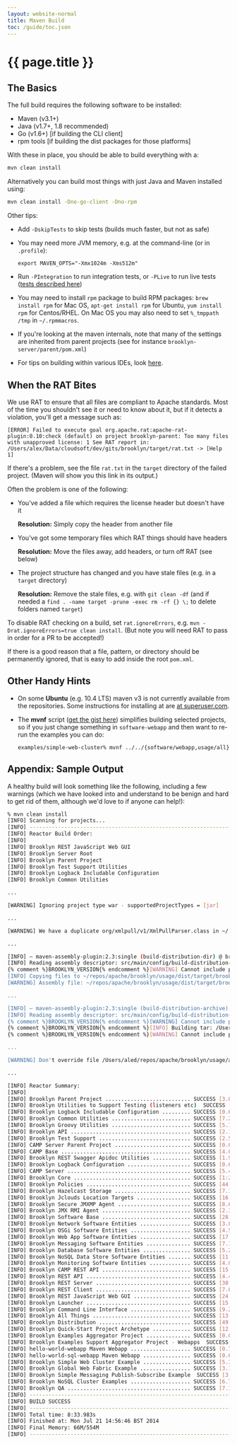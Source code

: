 ```yaml
---
layout: website-normal
title: Maven Build
toc: /guide/toc.json
---
```

# {{ page.title }}

## The Basics

The full build requires the following software to be installed:

* Maven (v3.1+)
* Java (v1.7+, 1.8 recommended)
* Go (v1.6+) [if building the CLI client]
* rpm tools [if building the dist packages for those platforms]

With these in place, you should be able to build everything with a:

```bash
mvn clean install
```

Alternatively you can build most things with just Java and Maven installed using:

```bash
mvn clean install -Dno-go-client -Dno-rpm
```

Other tips:

* Add `-DskipTests` to skip tests (builds much faster, but not as safe)

* You may need more JVM memory, e.g. at the command-line (or in `.profile`):

  `export MAVEN_OPTS="-Xmx1024m -Xms512m"`

* Run `-PIntegration` to run integration tests, or `-PLive` to run live tests
  ([tests described here](../code/tests.md))

* You may need to install `rpm` package to build RPM packages: `brew install rpm` for Mac OS, `apt-get install rpm` for Ubuntu, `yum install rpm` for Centos/RHEL.
  On Mac OS you may also need to set `%_tmppath /tmp` in `~/.rpmmacros`.

* If you're looking at the maven internals, note that many of the settings are inherited from parent projects (see for instance `brooklyn-server/parent/pom.xml`)

* For tips on building within various IDEs, look [here](ide/index.md).


## When the RAT Bites

We use RAT to ensure that all files are compliant to Apache standards.  Most of the time you shouldn't see it or need to know about it, but if it detects a violation, you'll get a message such as:

    [ERROR] Failed to execute goal org.apache.rat:apache-rat-plugin:0.10:check (default) on project brooklyn-parent: Too many files with unapproved license: 1 See RAT report in: /Users/alex/Data/cloudsoft/dev/gits/brooklyn/target/rat.txt -> [Help 1]

If there's a problem, see the file `rat.txt` in the `target` directory of the failed project.  (Maven will show you this link in its output.)

Often the problem is one of the following:

* You've added a file which requires the license header but doesn't have it

  **Resolution:**  Simply copy the header from another file

* You've got some temporary files which RAT things should have headers

  **Resolution:**  Move the files away, add headers, or turn off RAT (see below)

* The project structure has changed and you have stale files (e.g. in a `target` directory)

  **Resolution:**  Remove the stale files, e.g. with `git clean -df` (and if needed a `find . -name target -prune -exec rm -rf {} \;` to delete folders named `target`)

To disable RAT checking on a build, set `rat.ignoreErrors`, e.g. `mvn -Drat.ignoreErrors=true clean install`.  (But note you will need RAT to pass in order for a PR to be accepted!)

If there is a good reason that a file, pattern, or directory should be permanently ignored, that is easy to add inside the root `pom.xml`.


## Other Handy Hints

* On some **Ubuntu** (e.g. 10.4 LTS) maven v3 is not currently available from the repositories.
  Some instructions for installing at are [at superuser.com](http://superuser.com/questions/298062/how-do-i-install-maven-3).

* The **mvnf** script 
  ([get the gist here](https://gist.github.com/2241800)) 
  simplifies building selected projects, so if you just change something in `software-webapp` 
  and then want to re-run the examples you can do:
  
  `examples/simple-web-cluster% mvnf ../../{software/webapp,usage/all}` 

## Appendix: Sample Output

A healthy build will look something like the following,
including a few warnings (which we have looked into and
understand to be benign and hard to get rid of them,
although we'd love to if anyone can help!):

```bash
% mvn clean install
[INFO] Scanning for projects...
[INFO] ------------------------------------------------------------------------
[INFO] Reactor Build Order:
[INFO] 
[INFO] Brooklyn REST JavaScript Web GUI
[INFO] Brooklyn Server Root
[INFO] Brooklyn Parent Project
[INFO] Brooklyn Test Support Utilities
[INFO] Brooklyn Logback Includable Configuration
[INFO] Brooklyn Common Utilities

...

[WARNING] Ignoring project type war - supportedProjectTypes = [jar]

...

[WARNING] We have a duplicate org/xmlpull/v1/XmlPullParser.class in ~/.m2/repository/xpp3/xpp3_min/1.1.4c/xpp3_min-1.1.4c.jar

...

[INFO] — maven-assembly-plugin:2.3:single (build-distribution-dir) @ brooklyn-dist —
[INFO] Reading assembly descriptor: src/main/config/build-distribution-dir.xml
{% comment %}BROOKLYN_VERSION{% endcomment %}[WARNING] Cannot include project artifact: io.brooklyn:brooklyn-dist:jar:1.0.0-SNAPSHOT; it doesn't have an associated file or directory.
[INFO] Copying files to ~/repos/apache/brooklyn/usage/dist/target/brooklyn-dist
[WARNING] Assembly file: ~/repos/apache/brooklyn/usage/dist/target/brooklyn-dist is not a regular file (it may be a directory). It cannot be attached to the project build for installation or deployment.

...

[INFO] — maven-assembly-plugin:2.3:single (build-distribution-archive) @ brooklyn-dist —
[INFO] Reading assembly descriptor: src/main/config/build-distribution-archive.xml
{% comment %}BROOKLYN_VERSION{% endcomment %}[WARNING] Cannot include project artifact: io.brooklyn:brooklyn-dist:jar:1.0.0-SNAPSHOT; it doesn't have an associated file or directory.
{% comment %}BROOKLYN_VERSION{% endcomment %}[INFO] Building tar: /Users/aled/repos/apache/brooklyn/usage/dist/target/brooklyn-1.0.0-SNAPSHOT-dist.tar.gz
{% comment %}BROOKLYN_VERSION{% endcomment %}[WARNING] Cannot include project artifact: io.brooklyn:brooklyn-dist:jar:1.0.0-SNAPSHOT; it doesn't have an associated file or directory.

...

[WARNING] Don't override file /Users/aled/repos/apache/brooklyn/usage/archetypes/quickstart/target/test-classes/projects/integration-test-1/project/brooklyn-sample/src/main/resources/sample-icon.png

...

[INFO] Reactor Summary:
[INFO] 
[INFO] Brooklyn Parent Project ........................... SUCCESS [3.072s]
[INFO] Brooklyn Utilities to Support Testing (listeners etc)  SUCCESS [3.114s]
[INFO] Brooklyn Logback Includable Configuration ......... SUCCESS [0.680s]
[INFO] Brooklyn Common Utilities ......................... SUCCESS [7.263s]
[INFO] Brooklyn Groovy Utilities ......................... SUCCESS [5.193s]
[INFO] Brooklyn API ...................................... SUCCESS [2.146s]
[INFO] Brooklyn Test Support ............................. SUCCESS [2.517s]
[INFO] CAMP Server Parent Project ........................ SUCCESS [0.075s]
[INFO] CAMP Base ......................................... SUCCESS [4.079s]
[INFO] Brooklyn REST Swagger Apidoc Utilities ............ SUCCESS [1.983s]
[INFO] Brooklyn Logback Configuration .................... SUCCESS [0.625s]
[INFO] CAMP Server ....................................... SUCCESS [5.446s]
[INFO] Brooklyn Core ..................................... SUCCESS [1:24.122s]
[INFO] Brooklyn Policies ................................. SUCCESS [44.425s]
[INFO] Brooklyn Hazelcast Storage ........................ SUCCESS [7.143s]
[INFO] Brooklyn Jclouds Location Targets ................. SUCCESS [16.488s]
[INFO] Brooklyn Secure JMXMP Agent ....................... SUCCESS [8.634s]
[INFO] Brooklyn JMX RMI Agent ............................ SUCCESS [2.315s]
[INFO] Brooklyn Software Base ............................ SUCCESS [28.538s]
[INFO] Brooklyn Network Software Entities ................ SUCCESS [3.896s]
[INFO] Brooklyn OSGi Software Entities ................... SUCCESS [4.589s]
[INFO] Brooklyn Web App Software Entities ................ SUCCESS [17.484s]
[INFO] Brooklyn Messaging Software Entities .............. SUCCESS [7.106s]
[INFO] Brooklyn Database Software Entities ............... SUCCESS [5.229s]
[INFO] Brooklyn NoSQL Data Store Software Entities ....... SUCCESS [11.901s]
[INFO] Brooklyn Monitoring Software Entities ............. SUCCESS [4.027s]
[INFO] Brooklyn CAMP REST API ............................ SUCCESS [15.285s]
[INFO] Brooklyn REST API ................................. SUCCESS [4.489s]
[INFO] Brooklyn REST Server .............................. SUCCESS [30.270s]
[INFO] Brooklyn REST Client .............................. SUCCESS [7.007s]
[INFO] Brooklyn REST JavaScript Web GUI .................. SUCCESS [24.397s]
[INFO] Brooklyn Launcher ................................. SUCCESS [15.923s]
[INFO] Brooklyn Command Line Interface ................... SUCCESS [9.279s]
[INFO] Brooklyn All Things ............................... SUCCESS [13.875s]
[INFO] Brooklyn Distribution ............................. SUCCESS [49.370s]
[INFO] Brooklyn Quick-Start Project Archetype ............ SUCCESS [12.053s]
[INFO] Brooklyn Examples Aggregator Project .............. SUCCESS [0.085s]
[INFO] Brooklyn Examples Support Aggregator Project - Webapps  SUCCESS [0.053s]
[INFO] hello-world-webapp Maven Webapp ................... SUCCESS [0.751s]
[INFO] hello-world-sql-webapp Maven Webapp ............... SUCCESS [0.623s]
[INFO] Brooklyn Simple Web Cluster Example ............... SUCCESS [5.398s]
[INFO] Brooklyn Global Web Fabric Example ................ SUCCESS [3.176s]
[INFO] Brooklyn Simple Messaging Publish-Subscribe Example  SUCCESS [3.217s]
[INFO] Brooklyn NoSQL Cluster Examples ................... SUCCESS [6.790s]
[INFO] Brooklyn QA ....................................... SUCCESS [7.117s]
[INFO] ------------------------------------------------------------------------
[INFO] BUILD SUCCESS
[INFO] ------------------------------------------------------------------------
[INFO] Total time: 8:33.983s
[INFO] Finished at: Mon Jul 21 14:56:46 BST 2014
[INFO] Final Memory: 66M/554M
[INFO] ------------------------------------------------------------------------

```
